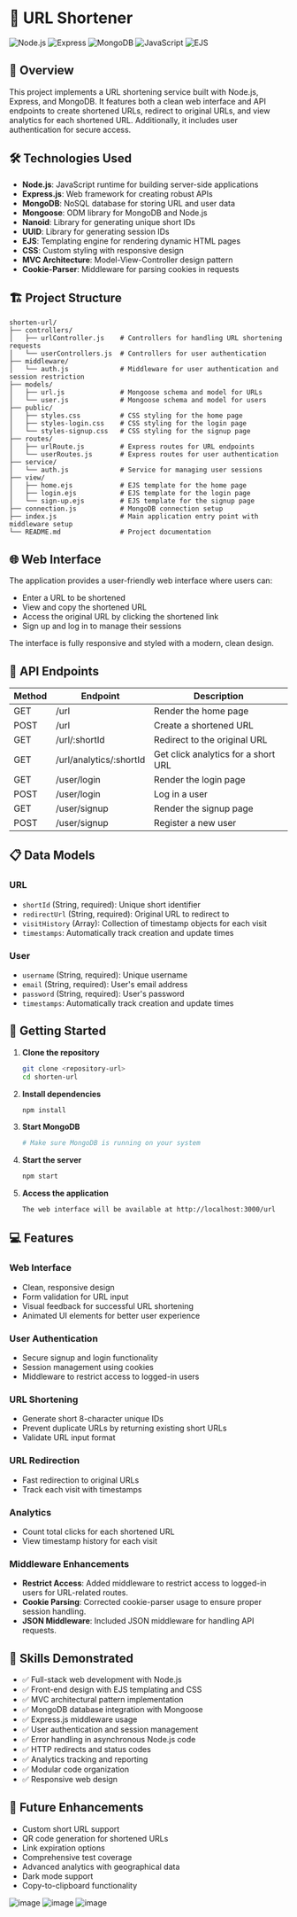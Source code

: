 # 🚀 URL Shortener

![Node.js](https://img.shields.io/badge/Node.js-339933?style=for-the-badge&logo=nodedotjs&logoColor=white)
![Express](https://img.shields.io/badge/Express-000000?style=for-the-badge&logo=express&logoColor=white)
![MongoDB](https://img.shields.io/badge/MongoDB-47A248?style=for-the-badge&logo=mongodb&logoColor=white)
![JavaScript](https://img.shields.io/badge/JavaScript-F7DF1E?style=for-the-badge&logo=javascript&logoColor=black)
![EJS](https://img.shields.io/badge/EJS-B4CA65?style=for-the-badge&logo=ejs&logoColor=black)

## 📌 Overview

This project implements a URL shortening service built with Node.js, Express, and MongoDB. It features both a clean web interface and API endpoints to create shortened URLs, redirect to original URLs, and view analytics for each shortened URL. Additionally, it includes user authentication for secure access.

## 🛠️ Technologies Used

- **Node.js**: JavaScript runtime for building server-side applications
- **Express.js**: Web framework for creating robust APIs
- **MongoDB**: NoSQL database for storing URL and user data
- **Mongoose**: ODM library for MongoDB and Node.js
- **Nanoid**: Library for generating unique short IDs
- **UUID**: Library for generating session IDs
- **EJS**: Templating engine for rendering dynamic HTML pages
- **CSS**: Custom styling with responsive design
- **MVC Architecture**: Model-View-Controller design pattern
- **Cookie-Parser**: Middleware for parsing cookies in requests

## 🏗️ Project Structure

```
shorten-url/
├── controllers/
│   ├── urlController.js    # Controllers for handling URL shortening requests
│   └── userControllers.js  # Controllers for user authentication
├── middleware/
│   └── auth.js             # Middleware for user authentication and session restriction
├── models/
│   ├── url.js              # Mongoose schema and model for URLs
│   └── user.js             # Mongoose schema and model for users
├── public/
│   ├── styles.css          # CSS styling for the home page
│   ├── styles-login.css    # CSS styling for the login page
│   └── styles-signup.css   # CSS styling for the signup page
├── routes/
│   ├── urlRoute.js         # Express routes for URL endpoints
│   └── userRoutes.js       # Express routes for user authentication
├── service/
│   └── auth.js             # Service for managing user sessions
├── view/
│   ├── home.ejs            # EJS template for the home page
│   ├── login.ejs           # EJS template for the login page
│   └── sign-up.ejs         # EJS template for the signup page
├── connection.js           # MongoDB connection setup
├── index.js                # Main application entry point with middleware setup
└── README.md               # Project documentation
```

## 🌐 Web Interface

The application provides a user-friendly web interface where users can:
- Enter a URL to be shortened
- View and copy the shortened URL
- Access the original URL by clicking the shortened link
- Sign up and log in to manage their sessions

The interface is fully responsive and styled with a modern, clean design.

## 🔄 API Endpoints

| Method | Endpoint                  | Description                           |
|--------|---------------------------|---------------------------------------|
| GET    | /url                      | Render the home page                  |
| POST   | /url                      | Create a shortened URL                |
| GET    | /url/:shortId             | Redirect to the original URL          |
| GET    | /url/analytics/:shortId   | Get click analytics for a short URL   |
| GET    | /user/login               | Render the login page                 |
| POST   | /user/login               | Log in a user                         |
| GET    | /user/signup              | Render the signup page                |
| POST   | /user/signup              | Register a new user                   |

## 📋 Data Models

### **URL**
- `shortId` (String, required): Unique short identifier
- `redirectUrl` (String, required): Original URL to redirect to
- `visitHistory` (Array): Collection of timestamp objects for each visit
- `timestamps`: Automatically track creation and update times

### **User**
- `username` (String, required): Unique username
- `email` (String, required): User's email address
- `password` (String, required): User's password
- `timestamps`: Automatically track creation and update times

## 🚀 Getting Started

1. **Clone the repository**
   ```bash
   git clone <repository-url>
   cd shorten-url
   ```

2. **Install dependencies**
   ```bash
   npm install
   ```

3. **Start MongoDB**
   ```bash
   # Make sure MongoDB is running on your system
   ```

4. **Start the server**
   ```bash
   npm start
   ```

5. **Access the application**
   ```bash
   The web interface will be available at http://localhost:3000/url
   ```

## 💻 Features

### Web Interface
- Clean, responsive design
- Form validation for URL input
- Visual feedback for successful URL shortening
- Animated UI elements for better user experience

### User Authentication
- Secure signup and login functionality
- Session management using cookies
- Middleware to restrict access to logged-in users

### URL Shortening
- Generate short 8-character unique IDs
- Prevent duplicate URLs by returning existing short URLs
- Validate URL input format

### URL Redirection
- Fast redirection to original URLs
- Track each visit with timestamps

### Analytics
- Count total clicks for each shortened URL
- View timestamp history for each visit

### Middleware Enhancements
- **Restrict Access**: Added middleware to restrict access to logged-in users for URL-related routes.
- **Cookie Parsing**: Corrected cookie-parser usage to ensure proper session handling.
- **JSON Middleware**: Included JSON middleware for handling API requests.

## 🔧 Skills Demonstrated

- ✅ Full-stack web development with Node.js
- ✅ Front-end design with EJS templating and CSS
- ✅ MVC architectural pattern implementation
- ✅ MongoDB database integration with Mongoose
- ✅ Express.js middleware usage
- ✅ User authentication and session management
- ✅ Error handling in asynchronous Node.js code
- ✅ HTTP redirects and status codes
- ✅ Analytics tracking and reporting
- ✅ Modular code organization
- ✅ Responsive web design

## 📝 Future Enhancements

- Custom short URL support
- QR code generation for shortened URLs
- Link expiration options
- Comprehensive test coverage
- Advanced analytics with geographical data
- Dark mode support
- Copy-to-clipboard functionality


![image](https://github.com/user-attachments/assets/380def29-e23f-40b2-b3e0-3c5cf89686c6)
![image](https://github.com/user-attachments/assets/9b5f5b4a-5f03-4437-b744-675c3abab642)
![image](https://github.com/user-attachments/assets/f7eec4f4-ecd4-4421-8cd9-ffcbc1e85838)
